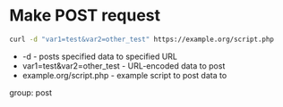 # Make POST request

```bash
curl -d "var1=test&var2=other_test" https://example.org/script.php
```

- -d - posts specified data to specified URL
- var1=test&var2=other_test - URL-encoded data to post
- example.org/script.php - example script to post data to

group: post

